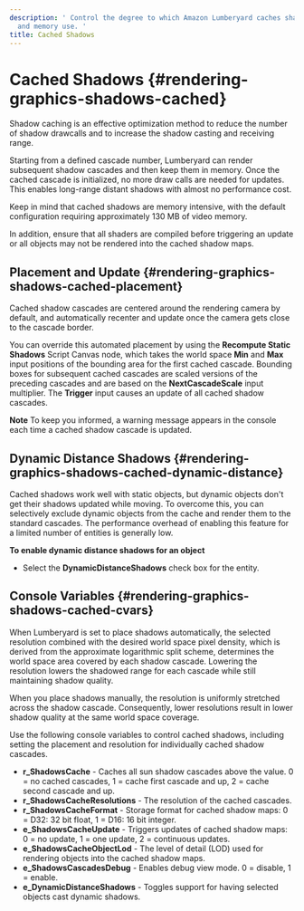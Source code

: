 ```yaml
---
description: ' Control the degree to which Amazon Lumberyard caches shadows to optimize performance
  and memory use. '
title: Cached Shadows
---
```

# Cached Shadows {#rendering-graphics-shadows-cached}

Shadow caching is an effective optimization method to reduce the number of shadow drawcalls and to increase the shadow casting and receiving range\.

Starting from a defined cascade number, Lumberyard can render subsequent shadow cascades and then keep them in memory\. Once the cached cascade is initialized, no more draw calls are needed for updates\. This enables long\-range distant shadows with almost no performance cost\.

Keep in mind that cached shadows are memory intensive, with the default configuration requiring approximately 130 MB of video memory\.

In addition, ensure that all shaders are compiled before triggering an update or all objects may not be rendered into the cached shadow maps\.

## Placement and Update {#rendering-graphics-shadows-cached-placement}

Cached shadow cascades are centered around the rendering camera by default, and automatically recenter and update once the camera gets close to the cascade border\.

You can override this automated placement by using the **Recompute Static Shadows** Script Canvas node, which takes the world space **Min** and **Max** input positions of the bounding area for the first cached cascade\. Bounding boxes for subsequent cached cascades are scaled versions of the preceding cascades and are based on the **NextCascadeScale** input multiplier\. The **Trigger** input causes an update of all cached shadow cascades\.

**Note**
To keep you informed, a warning message appears in the console each time a cached shadow cascade is updated\.

## Dynamic Distance Shadows {#rendering-graphics-shadows-cached-dynamic-distance}

Cached shadows work well with static objects, but dynamic objects don't get their shadows updated while moving\. To overcome this, you can selectively exclude dynamic objects from the cache and render them to the standard cascades\. The performance overhead of enabling this feature for a limited number of entities is generally low\.

**To enable dynamic distance shadows for an object**
+ Select the **DynamicDistanceShadows** check box for the entity\.

## Console Variables {#rendering-graphics-shadows-cached-cvars}

When Lumberyard is set to place shadows automatically, the selected resolution combined with the desired world space pixel density, which is derived from the approximate logarithmic split scheme, determines the world space area covered by each shadow cascade\. Lowering the resolution lowers the shadowed range for each cascade while still maintaining shadow quality\.

When you place shadows manually, the resolution is uniformly stretched across the shadow cascade\. Consequently, lower resolutions result in lower shadow quality at the same world space coverage\.

Use the following console variables to control cached shadows, including setting the placement and resolution for individually cached shadow cascades\.
+ **r\_ShadowsCache** - Caches all sun shadow cascades above the value\. 0 = no cached cascades, 1 = cache first cascade and up, 2 = cache second cascade and up\.
+ **r\_ShadowsCacheResolutions** - The resolution of the cached cascades\.
+ **r\_ShadowsCacheFormat** - Storage format for cached shadow maps: 0 = D32: 32 bit float, 1 = D16: 16 bit integer\.
+ **e\_ShadowsCacheUpdate** - Triggers updates of cached shadow maps: 0 = no update, 1 = one update, 2 = continuous updates\.
+ **e\_ShadowsCacheObjectLod** - The level of detail \(LOD\) used for rendering objects into the cached shadow maps\.
+ **e\_ShadowsCascadesDebug** - Enables debug view mode\. 0 = disable, 1 = enable\.
+ **e\_DynamicDistanceShadows** - Toggles support for having selected objects cast dynamic shadows\.